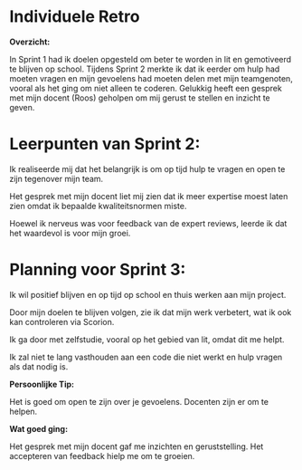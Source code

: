# Individuele Retro

**Overzicht:**

In Sprint 1 had ik doelen opgesteld om beter te worden in lit en gemotiveerd te blijven op school. Tijdens Sprint 2 merkte ik dat ik eerder om hulp had moeten vragen en mijn gevoelens had moeten delen met mijn teamgenoten, vooral als het ging om niet alleen te coderen. Gelukkig heeft een gesprek met mijn docent (Roos) geholpen om mij gerust te stellen en inzicht te geven.

# Leerpunten van Sprint 2:

Ik realiseerde mij dat het belangrijk is om op tijd hulp te vragen en open te zijn tegenover mijn team.

Het gesprek met mijn docent liet mij zien dat ik meer expertise moest laten zien omdat ik bepaalde kwaliteitsnormen miste.

Hoewel ik nerveus was voor feedback van de expert reviews, leerde ik dat het waardevol is voor mijn groei.


# Planning voor Sprint 3:

Ik wil positief blijven en op tijd op school en thuis werken aan mijn project.

Door mijn doelen te blijven volgen, zie ik dat mijn werk verbetert, wat ik ook kan controleren via Scorion.

Ik ga door met zelfstudie, vooral op het gebied van lit, omdat dit me helpt.

Ik zal niet te lang vasthouden aan een code die niet werkt en hulp vragen als dat nodig is.

**Persoonlijke Tip:**

Het is goed om open te zijn over je gevoelens. Docenten zijn er om te helpen.

**Wat goed ging:**

Het gesprek met mijn docent gaf me inzichten en geruststelling.
Het accepteren van feedback hielp me om te groeien.
